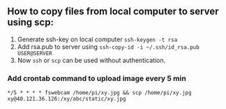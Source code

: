 ## How to copy files from local computer to server using scp:
1. Generate ssh-key on local computer `ssh-keygen -t rsa`
2. Add rsa.pub to server using `ssh-copy-id -i ~/.ssh/id_rsa.pub USER@SERVER`
3. Now `ssh` or `scp` can be used without authentication.

### Add crontab command to upload image every 5 min
`*/5 * * * * fswebcam /home/pi/xy.jpg && scp /home/pi/xy.jpg xy@40.121.36.126:/xy/abc/static/xy.jpg`

